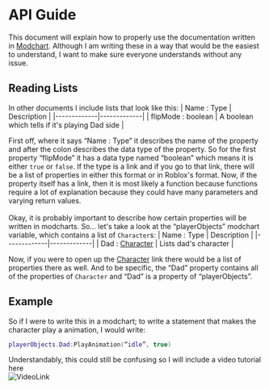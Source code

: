 # API Guide
This document will explain how to properly use the documentation written in [Modchart](Modchart.md). Although I am writing these in a way that would be the easiest to understand, I want to make sure everyone understands without any issue.

## Reading Lists
In other documents I include lists that look like this:
| Name : Type | Description |
|-------------|-------------|
| flipMode : boolean | A boolean which tells if it's playing Dad side |

First off, where it says “Name : Type” it describes the name of the property and after the colon describes the data type of the property. So for the first property “flipMode” it has a data type named “boolean” which means it is either `true` or `false`. If the type is a link and if you go to that link, there will be a list of properties in either this format or in Roblox's format. Now, if the property itself has a link, then it is most likely a function because functions require a lot of explanation because they could have many parameters and varying return values.<br><br>
Okay, it is probably important to describe how certain properties will be written in modcharts. So... let's take a look at the “playerObjects” modchart variable, which contains a list of `Character`s:
| Name : Type | Description |
|-------------|-------------|
| Dad : [Character](Classes/Character.md) | Lists dad's character |

Now, if you were to open up the [Character](Classes/Character.md) link there would be a list of properties there as well. And to be specific, the “Dad” property contains all of the properties of `Character` and “Dad” is a property of “playerObjects”.

## Example
So if I were to write this in a modchart; to write a statement that makes the character play a animation, I would write:
```lua
playerObjects.Dad:PlayAnimation(“idle”, true)
```

Understandably, this could still be confusing so I will include a video tutorial here<br>
![VideoLink](insert-link-here)
